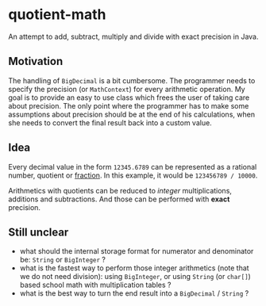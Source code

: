 # quotient-math

An attempt to add, subtract, multiply and divide with exact precision in Java.

## Motivation

The handling of `BigDecimal` is a bit cumbersome. The programmer needs to specify the precision (or `MathContext`) for every arithmetic operation. My goal is to provide an easy to use class which frees the user of taking care about precision. The only point where the programmer has to make some assumptions about precision should be at the end of his calculations, when she needs to convert the final result back into a custom value.

## Idea

Every decimal value in the form `12345.6789` can be represented as a rational number, quotient or [fraction](https://en.wikipedia.org/wiki/Fraction_%28mathematics%29). In this example, it would be `123456789 / 10000`. 

Arithmetics with quotients can be reduced to *integer* multiplications, additions and subtractions. And those can be performed with **exact** precision.

## Still unclear
- what should the internal storage format for numerator and denominator be: `String` or `BigInteger` ?
- what is the fastest way to perform those integer arithmetics (note that we do not need division): using `BigInteger`, or using `String` (or `char[]`) based school math with multiplication tables ?
- what is the best way to turn the end result into a `BigDecimal` / `String` ?
